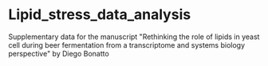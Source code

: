 # Lipid_stress_data_analysis
Supplementary data for the manuscript "Rethinking the role of lipids in yeast cell during beer fermentation from a transcriptome and systems biology perspective" by Diego Bonatto
